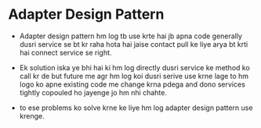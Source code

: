 # Adapter Design Pattern

- Adapter design pattern hm log tb use krte hai jb apna code generally dusri service se bt kr raha hota hai jaise contact pull ke liye arya bt krti hai connect service se right.

- Ek solution iska ye bhi hai ki hm log directly dusri service ke method ko call kr de but future me agr hm log koi dusri serive use krne lage to hm logo ko apne existing code me change krna pdega and dono services tightly copouled ho jayenge jo hm nhi chahte.

- to ese problems ko solve krne ke liye hm log adapter design pattern use krenge.